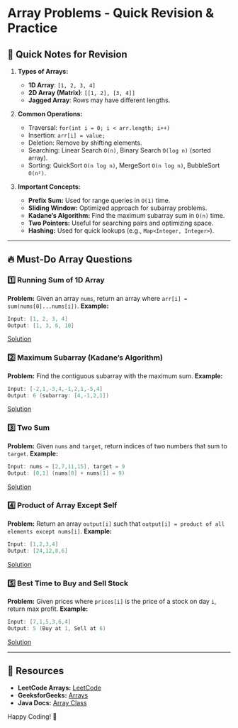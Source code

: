 # Array Problems - Quick Revision & Practice

## 📌 Quick Notes for Revision

1. **Types of Arrays:**
   - **1D Array**: `[1, 2, 3, 4]`
   - **2D Array (Matrix)**: `[[1, 2], [3, 4]]`
   - **Jagged Array**: Rows may have different lengths.

2. **Common Operations:**
   - Traversal: `for(int i = 0; i < arr.length; i++)`
   - Insertion: `arr[i] = value;`
   - Deletion: Remove by shifting elements.
   - Searching: Linear Search `O(n)`, Binary Search `O(log n)` (sorted array).
   - Sorting: QuickSort `O(n log n)`, MergeSort `O(n log n)`, BubbleSort `O(n²)`.

3. **Important Concepts:**
   - **Prefix Sum:** Used for range queries in `O(1)` time.
   - **Sliding Window:** Optimized approach for subarray problems.
   - **Kadane’s Algorithm:** Find the maximum subarray sum in `O(n)` time.
   - **Two Pointers:** Useful for searching pairs and optimizing space.
   - **Hashing:** Used for quick lookups (e.g., `Map<Integer, Integer>`).

---

## 🔥 Must-Do Array Questions

### **1️⃣ Running Sum of 1D Array**
**Problem:** Given an array `nums`, return an array where `arr[i] = sum(nums[0]...nums[i])`.
**Example:**  
```java
Input: [1, 2, 3, 4]
Output: [1, 3, 6, 10]
```
[Solution](https://github.com/Mr-AB007/DSA-practice/blob/main/arrayProblems/RunningSumof1dArray.java)

### **2️⃣ Maximum Subarray (Kadane’s Algorithm)**
**Problem:** Find the contiguous subarray with the maximum sum.
**Example:**  
```java
Input: [-2,1,-3,4,-1,2,1,-5,4]
Output: 6 (subarray: [4,-1,2,1])
```
[Solution](#)

### **3️⃣ Two Sum**
**Problem:** Given `nums` and `target`, return indices of two numbers that sum to `target`.
**Example:**  
```java
Input: nums = [2,7,11,15], target = 9
Output: [0,1] (nums[0] + nums[1] = 9)
```
[Solution](https://github.com/Mr-AB007/DSA-practice/tree/main/arrayProblems)

### **4️⃣ Product of Array Except Self**
**Problem:** Return an array `output[i]` such that `output[i] = product of all elements except nums[i]`.
**Example:**  
```java
Input: [1,2,3,4]
Output: [24,12,8,6]
```
[Solution](#)

### **5️⃣ Best Time to Buy and Sell Stock**
**Problem:** Given prices where `prices[i]` is the price of a stock on day `i`, return max profit.
**Example:**  
```java
Input: [7,1,5,3,6,4]
Output: 5 (Buy at 1, Sell at 6)
```
[Solution](#)

---

## 📖 Resources
- **LeetCode Arrays:** [LeetCode](https://leetcode.com/tag/array/)
- **GeeksforGeeks:** [Arrays](https://www.geeksforgeeks.org/arrays-in-java/)
- **Java Docs:** [Array Class](https://docs.oracle.com/javase/8/docs/api/java/util/Arrays.html)

Happy Coding! 🚀

